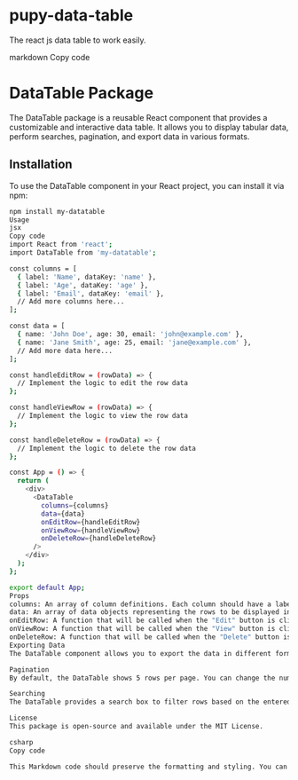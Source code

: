# pupy-data-table
The react js data table to work easily.


markdown
Copy code
# DataTable Package

The DataTable package is a reusable React component that provides a customizable and interactive data table. It allows you to display tabular data, perform searches, pagination, and export data in various formats.

## Installation

To use the DataTable component in your React project, you can install it via npm:

```bash
npm install my-datatable
Usage
jsx
Copy code
import React from 'react';
import DataTable from 'my-datatable';

const columns = [
  { label: 'Name', dataKey: 'name' },
  { label: 'Age', dataKey: 'age' },
  { label: 'Email', dataKey: 'email' },
  // Add more columns here...
];

const data = [
  { name: 'John Doe', age: 30, email: 'john@example.com' },
  { name: 'Jane Smith', age: 25, email: 'jane@example.com' },
  // Add more data here...
];

const handleEditRow = (rowData) => {
  // Implement the logic to edit the row data
};

const handleViewRow = (rowData) => {
  // Implement the logic to view the row data
};

const handleDeleteRow = (rowData) => {
  // Implement the logic to delete the row data
};

const App = () => {
  return (
    <div>
      <DataTable
        columns={columns}
        data={data}
        onEditRow={handleEditRow}
        onViewRow={handleViewRow}
        onDeleteRow={handleDeleteRow}
      />
    </div>
  );
};

export default App;
Props
columns: An array of column definitions. Each column should have a label and a corresponding dataKey.
data: An array of data objects representing the rows to be displayed in the table.
onEditRow: A function that will be called when the "Edit" button is clicked for a row.
onViewRow: A function that will be called when the "View" button is clicked for a row.
onDeleteRow: A function that will be called when the "Delete" button is clicked for a row.
Exporting Data
The DataTable component allows you to export the data in different formats such as PDF, CSV, and Excel. Use the respective buttons provided to trigger the export.

Pagination
By default, the DataTable shows 5 rows per page. You can change the number of rows per page using the dropdown menu.

Searching
The DataTable provides a search box to filter rows based on the entered search term.

License
This package is open-source and available under the MIT License.

csharp
Copy code

This Markdown code should preserve the formatting and styling. You can copy 

